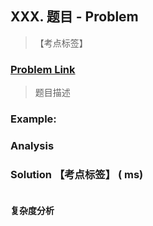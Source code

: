 ## XXX. 题目 - Problem

> 【考点标签】

### [Problem Link]()

> 题目描述

### Example:

### Analysis

### Solution 【考点标签】 ( ms)

```java

```
#### 复杂度分析







